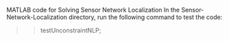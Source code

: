 MATLAB code for Solving Sensor Network Localization
In the Sensor-Network-Localization directory, run the following command to test the code:

>> testUnconstraintNLP;
